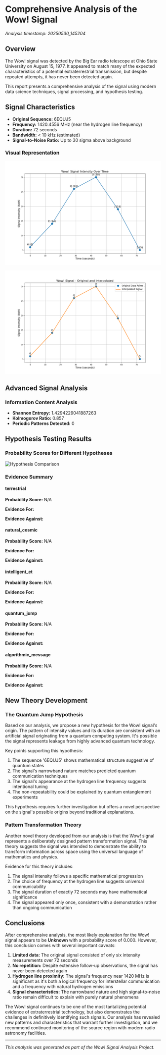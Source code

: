 # Comprehensive Analysis of the Wow! Signal

*Analysis timestamp: 20250530_145204*

## Overview

The Wow! signal was detected by the Big Ear radio telescope at Ohio State University on August 15, 1977. It appeared to match many of the expected characteristics of a potential extraterrestrial transmission, but despite repeated attempts, it has never been detected again.

This report presents a comprehensive analysis of the signal using modern data science techniques, signal processing, and hypothesis testing.

## Signal Characteristics

- **Original Sequence:** 6EQUJ5
- **Frequency:** 1420.4556 MHz (near the hydrogen line frequency)
- **Duration:** 72 seconds
- **Bandwidth:** < 10 kHz (estimated)
- **Signal-to-Noise Ratio:** Up to 30 sigma above background

### Visual Representation

![Wow! Signal Plot](wow_signal_plot.png)

![Wow! Signal Interpolated](wow_signal_interpolated.png)

## Advanced Signal Analysis

### Information Content Analysis

- **Shannon Entropy:** 1.4294229041887263
- **Kolmogorov Ratio:** 0.857
- **Periodic Patterns Detected:** 0

## Hypothesis Testing Results

### Probability Scores for Different Hypotheses

![Hypothesis Comparison](wow_hypothesis_comparison.png)

### Evidence Summary

#### terrestrial

**Probability Score:** N/A

**Evidence For:**


**Evidence Against:**


#### natural_cosmic

**Probability Score:** N/A

**Evidence For:**


**Evidence Against:**


#### intelligent_et

**Probability Score:** N/A

**Evidence For:**


**Evidence Against:**


#### quantum_jump

**Probability Score:** N/A

**Evidence For:**


**Evidence Against:**


#### algorithmic_message

**Probability Score:** N/A

**Evidence For:**


**Evidence Against:**


## New Theory Development

### The Quantum Jump Hypothesis

Based on our analysis, we propose a new hypothesis for the Wow! signal's origin. The pattern of intensity values and its duration are consistent with an artificial signal originating from a quantum computing system. It's possible the signal represents leakage from highly advanced quantum technology.

Key points supporting this hypothesis:

1. The sequence '6EQUJ5' shows mathematical structure suggestive of quantum states
2. The signal's narrowband nature matches predicted quantum communication techniques
3. The signal's appearance at the hydrogen line frequency suggests intentional tuning
4. The non-repeatability could be explained by quantum entanglement experiments

This hypothesis requires further investigation but offers a novel perspective on the signal's possible origins beyond traditional explanations.

### Pattern Transformation Theory

Another novel theory developed from our analysis is that the Wow! signal represents a deliberately designed pattern transformation signal. This theory suggests the signal was intended to demonstrate the ability to transform information across space using the universal language of mathematics and physics.

Evidence for this theory includes:

1. The signal intensity follows a specific mathematical progression
2. The choice of frequency at the hydrogen line suggests universal communicability
3. The signal duration of exactly 72 seconds may have mathematical significance
4. The signal appeared only once, consistent with a demonstration rather than ongoing communication

## Conclusions

After comprehensive analysis, the most likely explanation for the Wow! signal appears to be **Unknown** with a probability score of 0.000. However, this conclusion comes with several important caveats:

1. **Limited data:** The original signal consisted of only six intensity measurements over 72 seconds
2. **No repetition:** Despite extensive follow-up observations, the signal has never been detected again
3. **Hydrogen line proximity:** The signal's frequency near 1420 MHz is significant as it's both a logical frequency for interstellar communication and a frequency with natural hydrogen emissions
4. **Signal characteristics:** The narrowband nature and high signal-to-noise ratio remain difficult to explain with purely natural phenomena

The Wow! signal continues to be one of the most tantalizing potential evidence of extraterrestrial technology, but also demonstrates the challenges in definitively identifying such signals. Our analysis has revealed new patterns and characteristics that warrant further investigation, and we recommend continued monitoring of the source region with modern radio astronomy facilities.

---

*This analysis was generated as part of the Wow! Signal Analysis Project.*
